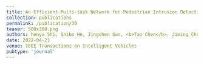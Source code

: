 ```yaml
---
title: An Efficient Multi-task Network for Pedestrian Intrusion Detection
collection: publications
permalink: /publication/30
teaser: 500x300.png
authors: henyu Shi, Shibo He, Jingchen Sun, <b>Tao Chen</b>, Jiming Chen, Hairong Dong
date: 2022-04-21
venue: IEEE Transactions on Intelligent Vehicles
pubtype: 'journal'
---
```


<!-- paperurl: 'http://academicpages.github.io/files/paper1.pdf'
citation: 'Your Name, You. (2009). &quot;Paper Title Number 1.&quot; <i>Journal 1</i>. 1(1).' -->
<!-- [Download paper here](http://academicpages.github.io/files/paper1.pdf) -->
